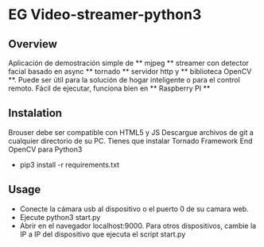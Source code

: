 # EG Video-streamer-python3

## Overview


Aplicación de demostración simple de ** mjpeg ** streamer con detector facial basado en async ** tornado ** servidor http y ** biblioteca OpenCV **. Puede ser útil para la solución de hogar inteligente o para el control remoto. Fácil de ejecutar, funciona bien en ** Raspberry PI **

## Instalation
Brouser debe ser compatible con HTML5 y JS
Descargue archivos de git a cualquier directorio de su PC. Tienes que instalar Tornado Framework End OpenCV para Python3

- pip3 install -r requirements.txt

## Usage 

- Conecte la cámara usb al dispositivo o el puerto 0 de su camara web.
- Ejecute python3 start.py
- Abrir en el navegador localhost:9000. Para otros dispositivos, cambie la IP a IP del dispositivo que ejecuta el script start.py 
